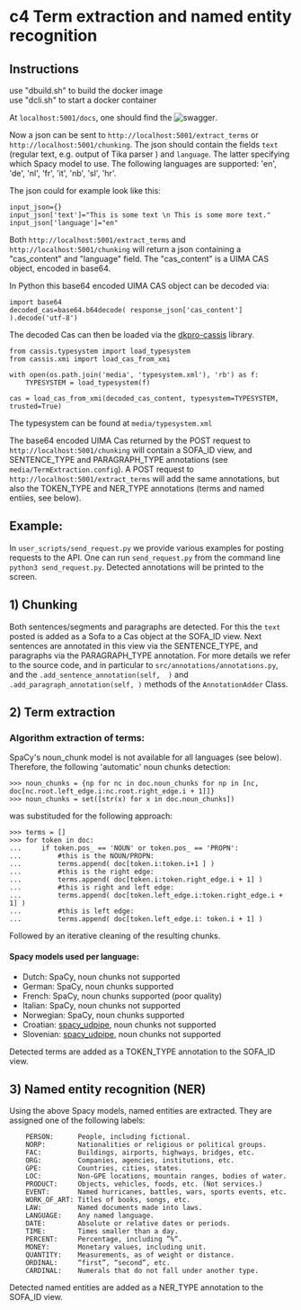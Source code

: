 # c4 Term extraction and named entity recognition

Instructions
------------

use "dbuild.sh" to build the docker image <br />
use "dcli.sh" to start a docker container


At `localhost:5001/docs`, one should find the ![swagger](https://github.com/CrossLangNV/C4C_term_extraction/tree/main/media/swagger.png?raw=true).

Now a json can be sent to `http://localhost:5001/extract_terms` or `http://localhost:5001/chunking`. The json should contain the fields `text` (regular text, e.g. output of Tika parser ) and `language`. The latter specifying which Spacy model to use. The following languages are supported: 'en', 'de', 'nl', 'fr', 'it', 'nb', 'sl', 'hr'.

The json could for example look like this:

```
input_json={}
input_json['text']="This is some text \n This is some more text."
input_json['language']="en"
```

Both `http://localhost:5001/extract_terms` and `http://localhost:5001/chunking` will return a json containing a "cas_content" and "language" field. The "cas_content" is a UIMA CAS object, encoded in base64.

In Python this base64 encoded UIMA CAS object can be decoded via:

```
import base64
decoded_cas=base64.b64decode( response_json['cas_content'] ).decode('utf-8')
```

The decoded Cas can then be loaded via the [dkpro-cassis](https://github.com/dkpro/dkpro-cassis) library.

```
from cassis.typesystem import load_typesystem
from cassis.xmi import load_cas_from_xmi

with open(os.path.join('media', 'typesystem.xml'), 'rb') as f:
    TYPESYSTEM = load_typesystem(f)
    
cas = load_cas_from_xmi(decoded_cas_content, typesystem=TYPESYSTEM, trusted=True)
```

The typesystem can be found at `media/typesystem.xml`

The base64 encoded UIMA Cas returned by the POST request to `http://localhost:5001/chunking` will contain a SOFA_ID view, and SENTENCE_TYPE and PARAGRAPH_TYPE annotations (see `media/TermExtraction.config`). A POST request to `http://localhost:5001/extract_terms` will add the same annotations, but also the TOKEN_TYPE and NER_TYPE annotations (terms and named entiies, see below).

## Example:

In `user_scripts/send_request.py` we provide various examples for posting requests to the API. One can run `send_request.py` from the command line `python3 send_request.py`. Detected annotations will be printed to the screen.

## 1) Chunking

Both sentences/segments and paragraphs are detected. For this the `text` posted is added as a Sofa to a Cas object at the SOFA_ID view. Next sentences are annotated in this view via the SENTENCE_TYPE, and paragraphs via the PARAGRAPH_TYPE annotation. For more details we refer to the source code, and in particular to `src/annotations/annotations.py`, and the `.add_sentence_annotation(self,  )` and `.add_paragraph_annotation(self, )` methods of the `AnnotationAdder` Class.

## 2) Term extraction


### Algorithm extraction of terms:
SpaCy's noun_chunk model is not available for all languages (see below). 
Therefore, the following 'automatic' noun chunks detection: 
```
>>> noun_chunks = {np for nc in doc.noun_chunks for np in [nc, doc[nc.root.left_edge.i:nc.root.right_edge.i + 1]]}
>>> noun_chunks = set([str(x) for x in doc.noun_chunks])
```
was substituded for the following approach:
```
>>> terms = []
>>> for token in doc:
...     if token.pos_ == 'NOUN' or token.pos_ == 'PROPN':
...         #this is the NOUN/PROPN:
...         terms.append( doc[token.i:token.i+1 ] )
...         #this is the right edge:
...         terms.append( doc[token.i:token.right_edge.i + 1] )
...         #this is right and left edge:
...         terms.append( doc[token.left_edge.i:token.right_edge.i + 1] )
...         #this is left edge:
...         terms.append( doc[token.left_edge.i: token.i + 1] )
```

Followed by an iterative cleaning of the resulting chunks.

#### Spacy models used per language:
- Dutch: SpaCy, noun chunks not supported
- German: SpaCy, noun chunks supported
- French: SpaCy, noun chunks supported (poor quality)
- Italian: SpaCy, noun chunks not supported
- Norwegian: SpaCy, noun chunks supported
- Croatian: [spacy_udpipe](https://github.com/TakeLab/spacy-udpipe), noun chunks not supported
- Slovenian: [spacy_udpipe](https://github.com/TakeLab/spacy-udpipe), noun chunks not supported

Detected terms are added as a TOKEN_TYPE annotation to the SOFA_ID view.

## 3) Named entity recognition (NER)

Using the above Spacy models, named entities are extracted. They are assigned one of the following labels:

        PERSON:      People, including fictional.
        NORP:        Nationalities or religious or political groups.
        FAC:         Buildings, airports, highways, bridges, etc.
        ORG:         Companies, agencies, institutions, etc.
        GPE:         Countries, cities, states.
        LOC:         Non-GPE locations, mountain ranges, bodies of water.
        PRODUCT:     Objects, vehicles, foods, etc. (Not services.)
        EVENT:       Named hurricanes, battles, wars, sports events, etc.
        WORK_OF_ART: Titles of books, songs, etc.
        LAW:         Named documents made into laws.
        LANGUAGE:    Any named language.
        DATE:        Absolute or relative dates or periods.
        TIME:        Times smaller than a day.
        PERCENT:     Percentage, including ”%“.
        MONEY:       Monetary values, including unit.
        QUANTITY:    Measurements, as of weight or distance.
        ORDINAL:     “first”, “second”, etc.
        CARDINAL:    Numerals that do not fall under another type.

Detected named entities are added as a NER_TYPE annotation to the SOFA_ID view.

